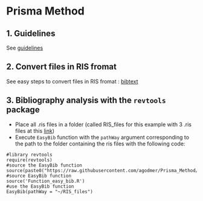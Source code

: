 # Prisma Method

## 1. Guidelines
See [guidelines](https://guides.lib.unc.edu/systematic-reviews/write)

## 2. Convert files in RIS fromat
See easy steps to convert files in RIS fromat : [bibtext](https://www.bibtex.com/c/bibtex-to-ris-converter/)

## 3. Bibliography analysis with the `revtools` package
- Place all .ris files in  a folder (called RIS_files for this example with 3 .ris files at this [link](https://github.com/agodmer/Prisma_Method/tree/main/RIS_files))
- Execute `EasyBib` function with the `pathWay` argument corresponding to the path to the folder containing the ris files with the following code:
```
#library revtools
require(revtools)
#source the EasyBib function
source(paste0("https://raw.githubusercontent.com/agodmer/Prisma_Method/main/Function_easy_bib.R"))
#source EasyBib function
source('Function_easy_bib.R')
#use the EasyBib function 
EasyBib(pathWay = "~/RIS_files")
```
